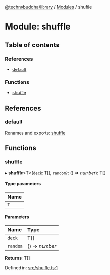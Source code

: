 [@technobuddha/library](../../README.md) / [Modules](../Modules.md) / shuffle

# Module: shuffle

## Table of contents

### References

- [default](shuffle.md#default)

### Functions

- [shuffle](shuffle.md#shuffle)

## References

### default

Renames and exports: [shuffle](shuffle.md#shuffle)

## Functions

### shuffle

▸ **shuffle**<T\>(`deck`: T[], `random?`: () => *number*): T[]

#### Type parameters

| Name |
| :------ |
| `T` |

#### Parameters

| Name | Type |
| :------ | :------ |
| `deck` | T[] |
| `random` | () => *number* |

**Returns:** T[]

Defined in: [src/shuffle.ts:1](https://github.com/technobuddha/hill.software/blob/65b5e5d/packages/library/src/shuffle.ts#L1)
